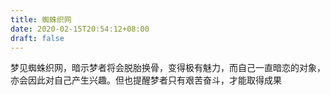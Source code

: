 ```yaml
---
title: 蜘蛛织网
date: 2020-02-15T20:54:12+08:00
draft: false
---
```


梦见蜘蛛织网，暗示梦者将会脱胎换骨，变得极有魅力，而自己一直暗恋的对象，亦会因此对自己产生兴趣。但也提醒梦者只有艰苦奋斗，才能取得成果